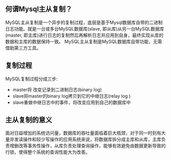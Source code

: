 ## 何谓Mysql主从复制？

MySQL主从复制是一个异步的复制过程，底层是基于Mysql数据库自带的二进制日志功能。就是一台或多台MySQL数据库(slave, 即从库)从另一台MySQL数据库(master, 即主库)进行日志的复制然后再解析日志并应用到自身，最终实现从库的数据和主库的数据保持一致。 MySQL主从复制是MySQL数据库自带功能，无需借助第三方工具。

## 复制过程

MySQL复制过程分成三步:

- master将 改变记录到二进制日志(binary log)
- slave将master的binary log拷贝到它的中继日志(relay log )
- slave重做中继日志中的事件，将改变应用到自己的数据库中

## 主从复制的意义

面对日益增加的系统访问量，数据库的吞吐量面临着巨大瓶颈，对于同一时刻有大量并发读操作和较少写操作的应用系统来说，将数据库拆分成主库和从库，主库负责增删改等事务性操作，从库负责处理查询操作，能够有效避免由数据更新导致的行锁，使得整个系统的查询性能大为改善。